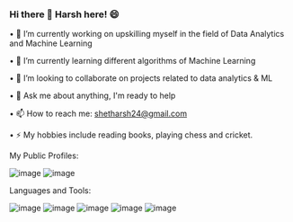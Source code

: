 ### Hi there 👋 Harsh here! :smile:

<!--
**shetharsh24/shetharsh24** is a ✨ _special_ ✨ repository because its `README.md` (this file) appears on your GitHub profile.
Here are some ideas to get you started:
-->
•	🔭 I’m currently working on upskilling myself in the field of Data Analytics and Machine Learning

•	🌱 I’m currently learning different algorithms of Machine Learning

•	👯 I’m looking to collaborate on projects related to data analytics & ML

•	💬 Ask me about anything, I'm ready to help

•	📫 How to reach me: shetharsh24@gmail.com

•	⚡ My hobbies include reading books, playing chess and cricket.

My Public Profiles:

![image](https://user-images.githubusercontent.com/69078745/136386385-d817ba82-c5be-44d4-b1e6-13a76a9541b9.png)
![image](https://user-images.githubusercontent.com/69078745/136388538-fc74b14b-cc20-417d-966d-cf46dd304387.png)

Languages and Tools:

![image](https://user-images.githubusercontent.com/69078745/136390217-0cd3efdf-b91d-4ede-8ad0-bca4cda3af7f.png)
![image](https://user-images.githubusercontent.com/69078745/136390242-600add74-ed40-4fb6-ba29-30ec9fabd999.png)
![image](https://user-images.githubusercontent.com/69078745/136390251-f1ef5c4a-55ec-4892-9051-f87103579106.png)
![image](https://user-images.githubusercontent.com/69078745/136390269-dd589a65-8571-451e-975d-cb5a1fc02562.png)
![image](https://user-images.githubusercontent.com/69078745/136390407-669e027e-b02a-4161-a1d3-d9aec161200a.png)


